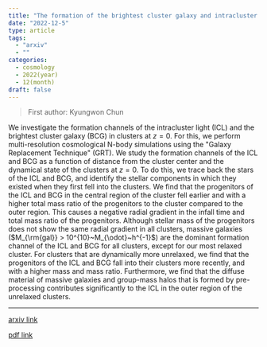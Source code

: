 ```yaml
---
title: "The formation of the brightest cluster galaxy and intracluster light in cosmological N-body simulations with the Galaxy Replacement Technique"
date: "2022-12-5"
type: article
tags:
  - "arxiv"
  - ""
categories:
  - cosmology
  - 2022(year)
  - 12(month)
draft: false
---
```


> First author: Kyungwon Chun

 We investigate the formation channels of the intracluster light (ICL) and the
brightest cluster galaxy (BCG) in clusters at $z=0$. For this, we perform
multi-resolution cosmological N-body simulations using the "Galaxy Replacement
Technique" (GRT). We study the formation channels of the ICL and BCG as a
function of distance from the cluster center and the dynamical state of the
clusters at $z=0$. To do this, we trace back the stars of the ICL and BCG, and
identify the stellar components in which they existed when they first fell into
the clusters. We find that the progenitors of the ICL and BCG in the central
region of the cluster fell earlier and with a higher total mass ratio of the
progenitors to the cluster compared to the outer region. This causes a negative
radial gradient in the infall time and total mass ratio of the progenitors.
Although stellar mass of the progenitors does not show the same radial gradient
in all clusters, massive galaxies ($M_{\rm{gal}} > 10^{10}~M_{\odot}~h^{-1}$)
are the dominant formation channel of the ICL and BCG for all clusters, except
for our most relaxed cluster. For clusters that are dynamically more unrelaxed,
we find that the progenitors of the ICL and BCG fall into their clusters more
recently, and with a higher mass and mass ratio. Furthermore, we find that the
diffuse material of massive galaxies and group-mass halos that is formed by
pre-processing contributes significantly to the ICL in the outer region of the
unrelaxed clusters.

---
[arxiv link](http://arxiv.org/abs/2212.02510v1)

[pdf link](http://arxiv.org/pdf/2212.02510v1)